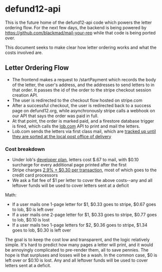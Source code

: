 # defund12-api

This is the future home of the defund12-api code which powers the letter ordering flow. For the next few days, the backend is being powered by https://github.com/blackmad/mail-your-rep while that code is being ported over.

This document seeks to make clear how letter ordering works and what the costs involved are.

## Letter Ordering Flow
- The frontend makes a request to /startPayment which records the body of the letter, the user's address, and the addresses to send letters to in that order. It passes the id of the order to the stripe checkout session creation API.
- The user is redirected to the checkout flow hosted on stripe.com
- After a successful checkout, the user is redirected back to a success page on defund12.org, while asynchronously stripe calls a webhook on our API that says the order was paid in full.
- At that point, the order is marked paid, and a firestore database trigger is fired, which calls the [lob.com](https://lob.com) API to print and mail the letters.
- Lob.com sends the letters via first class mail, which are [tracked up until they are sorted at the local post office of delivery](https://support.lob.com/hc/en-us/articles/115000097404-Can-I-track-my-mail-)

### Cost breakdown
- Under lob's [developer plan](https://lob.com/pricing/print-mail), letters cost $.67 to mail, with $0.10 surcharge for every additional page printed after the first
- Stripe charges [2.9% + $0.30 per transaction](https://stripe.com/pricing), most of which goes to the credit card processors
- We ask a flat fee of $1 per letter to cover the above costs--any and all leftover funds will be used to cover letters sent at a deficit

Math:
- If a user mails one 1-page letter for $1, $0.33 goes to stripe, $0.67 goes to lob, $0 is left over
- If a user mails one 2-page letter for $1, $0.33 goes to stripe, $0.77 goes to lob, $0.10 is lost
- If a user mails two 1-page letters for $2, $0.36 goes to stripe, $1.34 goes to lob, $0.30 is left over

The goal is to keep the cost low and transparent, and the logic relatively simple. It's hard to predict how many pages a letter will print, and it would be annoyingly complicated to pre-render them, all to save pennies. The hope is that surpluses and losses will be a wash. In the common case, $0 is left over or $0.10 is lost. Any and all leftover funds will be used to cover letters sent at a deficit.
